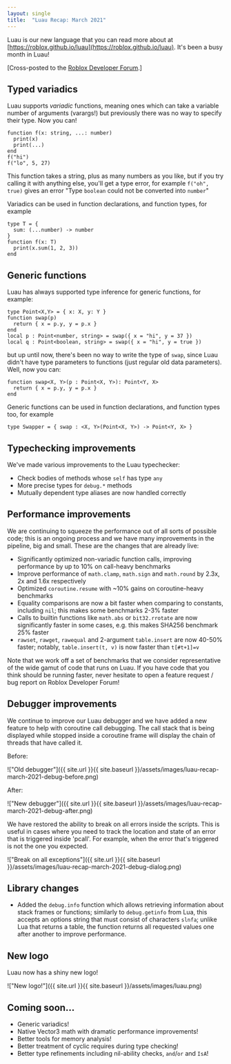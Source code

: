 ```yaml
---
layout: single
title:  "Luau Recap: March 2021"
---
```


Luau is our new language that you can read more about at [https://roblox.github.io/luau](https://roblox.github.io/luau). It's been a busy month in Luau!

[Cross-posted to the [Roblox Developer Forum](https://devforum.roblox.com/t/luau-recap-march-2021/).]

## Typed variadics

Luau supports *variadic* functions, meaning ones which can take a variable number of arguments (varargs!) but previously there was no way to specify their type. Now you can!
```
function f(x: string, ...: number)
  print(x)
  print(...)
end
f("hi")
f("lo", 5, 27)
```
This function takes a string, plus as many numbers as you like, but if you try calling it with anything else, you'll get a type error, for example `f("oh", true)` gives an error "Type `boolean` could not be converted into `number`"

Variadics can be used in function declarations, and function types, for example
```
type T = {
  sum: (...number) -> number
}
function f(x: T)
  print(x.sum(1, 2, 3))
end
```

## Generic functions

Luau has always supported type inference for generic functions, for example:
```
type Point<X,Y> = { x: X, y: Y }
function swap(p)
  return { x = p.y, y = p.x }
end
local p : Point<number, string> = swap({ x = "hi", y = 37 })
local q : Point<boolean, string> = swap({ x = "hi", y = true })
```
but up until now, there's been no way to write the type of `swap`, since Luau didn't have type parameters to functions (just regular old data parameters). Well, now you can:
```
function swap<X, Y>(p : Point<X, Y>): Point<Y, X>
  return { x = p.y, y = p.x }
end
```
Generic functions can be used in function declarations, and function types too, for example
```
type Swapper = { swap : <X, Y>(Point<X, Y>) -> Point<Y, X> }
```

## Typechecking improvements

We've made various improvements to the Luau typechecker:

* Check bodies of methods whose `self` has type `any`
* More precise types for `debug.*` methods
* Mutually dependent type aliases are now handled correctly

## Performance improvements

We are continuing to squeeze the performance out of all sorts of possible code; this is an ongoing process and we have many improvements in the pipeline, big and small. These are the changes that are already live:

* Significantly optimized non-variadic function calls, improving performance by up to 10% on call-heavy benchmarks
* Improve performance of `math.clamp`, `math.sign` and `math.round` by 2.3x, 2x and 1.6x respectively
* Optimized `coroutine.resume` with ~10% gains on coroutine-heavy benchmarks
* Equality comparisons are now a bit faster when comparing to constants, including `nil`; this makes some benchmarks 2-3% faster
* Calls to builtin functions like `math.abs` or `bit32.rrotate` are now significantly faster in some cases, e.g. this makes SHA256 benchmark 25% faster
* `rawset`, `rawget`, `rawequal` and 2-argument `table.insert` are now 40-50% faster; notably, `table.insert(t, v)` is now faster than `t[#t+1]=v`

Note that we work off a set of benchmarks that we consider representative of the wide gamut of code that runs on Luau. If you have code that you think should be running faster, never hesitate to open a feature request / bug report on Roblox Developer Forum!

## Debugger improvements

We continue to improve our Luau debugger and we have added a new feature to help with coroutine call debugging.
The call stack that is being displayed while stopped inside a coroutine frame will display the chain of threads that have called it.

Before:

!["Old debugger"]({{ site.url }}{{ site.baseurl }}/assets/images/luau-recap-march-2021-debug-before.png)

After:

!["New debugger"]({{ site.url }}{{ site.baseurl }}/assets/images/luau-recap-march-2021-debug-after.png)

We have restored the ability to break on all errors inside the scripts.
This is useful in cases where you need to track the location and state of an error that is triggered inside 'pcall'.
For example, when the error that's triggered is not the one you expected.

!["Break on all exceptions"]({{ site.url }}{{ site.baseurl }}/assets/images/luau-recap-march-2021-debug-dialog.png)

## Library changes

* Added the `debug.info` function which allows retrieving information about stack frames or functions; similarly to `debug.getinfo` from Lua, this accepts an options string that must consist of characters `slnfa`; unlike Lua that returns a table, the function returns all requested values one after another to improve performance.

## New logo

Luau now has a shiny new logo!

!["New logo!"]({{ site.url }}{{ site.baseurl }}/assets/images/luau.png)

## Coming soon...

* Generic variadics!
* Native Vector3 math with dramatic performance improvements!
* Better tools for memory analysis!
* Better treatment of cyclic requires during type checking!
* Better type refinements including nil-ability checks, `and`/`or` and `IsA`!
